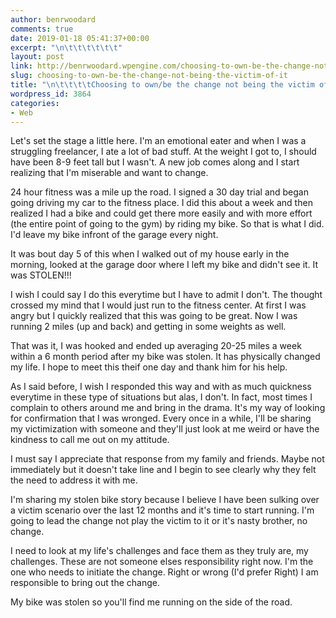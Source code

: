 ```yaml
---
author: benrwoodard
comments: true
date: 2019-01-18 05:41:37+00:00
excerpt: "\n\t\t\t\t\t\t"
layout: post
link: http://benrwoodard.wpengine.com/choosing-to-own-be-the-change-not-being-the-victim-of-it/
slug: choosing-to-own-be-the-change-not-being-the-victim-of-it
title: "\n\t\t\t\tChoosing to own/be the change not being the victim of it.\t\t"
wordpress_id: 3864
categories:
- Web
---
```



				


Let's set the stage a little here.  I'm an emotional eater and when I was a struggling freelancer, I ate a lot of bad stuff.  At the weight I got to, I should have been 8-9 feet tall but I wasn't.  A new job comes along and I start realizing that I'm miserable and want to change.  







24 hour fitness was a mile up the road.  I signed a 30 day trial and began going driving my car to the fitness place.  I did this about a week and then realized I had a bike and could get there more easily and with more effort (the entire point of going to the gym) by riding my bike.  So that is what I did.  I'd leave my bike infront of the garage every night. 







It was bout day 5 of this when I walked out of my house early in the morning, looked at the garage door where I left my bike and didn't see it.  It was STOLEN!!!







I wish I could say I do this everytime but I have to admit I don't.  The thought crossed my mind that I would just run to the fitness center.  At first I was angry but I quickly realized that this was going to be great.  Now I was running 2 miles (up and back) and getting in some weights as well.  







That was it, I was hooked and ended up averaging 20-25 miles a week within a 6 month period after my bike was stolen.  It has physically changed my life.  I hope to meet this theif one day and thank him for his help.  







As I said before, I wish I responded this way and with as much quickness everytime in these type of situations but alas, I don't.  In fact, most times I complain to others around me and bring in the drama.  It's my way of looking for confirmation that I was wronged.  Every once in a while, I'll be sharing my victimization with someone and they'll just look at me weird or have the kindness to call me out on my attitude.  







I must say I appreciate that response from my family and friends.  Maybe not immediately but it doesn't take line and I begin to see clearly why they felt the need to address it with me.







I'm sharing my stolen bike story because I believe I have been sulking over a victim scenario over the last 12 months and it's time to start running.  I'm going to lead the change not play the victim to it or it's nasty brother, no change.







I need to look at my life's challenges and face them as they truly are, my challenges. These are not someone elses responsibility right now. I'm the one who needs to initiate the change. Right or wrong (I'd prefer Right) I am responsible to bring out the change.







My bike was stolen so you'll find me running on the side of the road.


		
